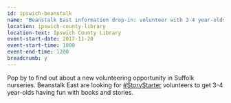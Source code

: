 ```yaml
---
id: ipswich-beanstalk
name: "Beanstalk East information drop-in: volunteer with 3-4 year-olds"
location: ipswich-county-library
location-text: Ipswich County Library
event-start-date: 2017-11-20
event-start-time: 1000
event-end-time: 1200
breadcrumb: y
---
```


Pop by to find out about a new volunteering opportunity in Suffolk nurseries. Beanstalk East are looking for [#StoryStarter](https://twitter.com/hashtag/storystarter?f=tweets&vertical=default&src=hash) volunteers to get 3-4 year-olds having fun with books and stories.

